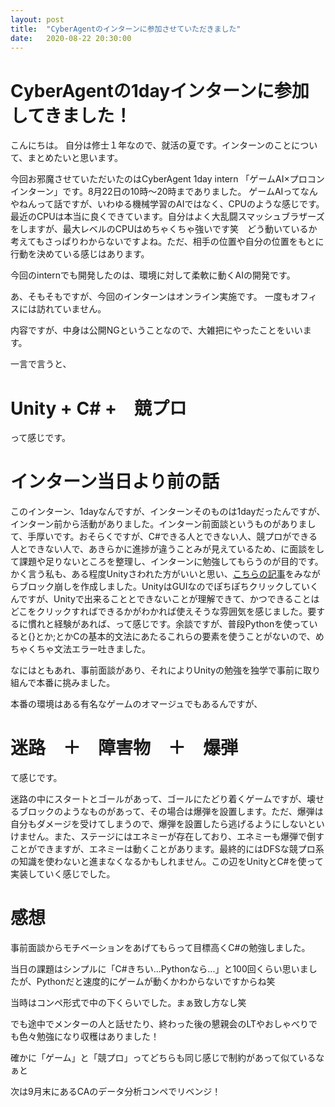 ```yaml
---
layout: post
title:  "CyberAgentのインターンに参加させていただきました"
date:   2020-08-22 20:30:00 
---
```


# CyberAgentの1dayインターンに参加してきました！


こんにちは。
自分は修士１年なので、就活の夏です。インターンのことについて、まとめたいと思います。

今回お邪魔させていただいたのはCyberAgent 1day intern 「ゲームAI×プロコン　インターン」です。8月22日の10時〜20時までありました。
ゲームAIってなんやねんって話ですが、いわゆる機械学習のAIではなく、CPUのような感じです。最近のCPUは本当に良くできています。自分はよく大乱闘スマッシュブラザーズをしますが、最大レベルのCPUはめちゃくちゃ強いです笑　どう動いているか考えてもさっぱりわからないですよね。ただ、相手の位置や自分の位置をもとに行動を決めている感じはあります。

今回のinternでも開発したのは、環境に対して柔軟に動くAIの開発です。

あ、そもそもですが、今回のインターンはオンライン実施です。
一度もオフィスには訪れていません。

内容ですが、中身は公開NGということなので、大雑把にやったことをいいます。

一言で言うと、

# Unity + C# +　競プロ

って感じです。

# インターン当日より前の話

このインターン、1dayなんですが、インターンそのものは1dayだったんですが、インターン前から活動がありました。インターン前面談というものがありまして、手厚いです。おそらくですが、C#できる人とできない人、競プロができる人とできない人で、あきらかに進捗が違うことみが見えているため、に面談をして課題や足りないところを整理し、インターンに勉強してもらうのが目的です。かく言う私も、ある程度Unityさわれた方がいいと思い、[こちらの記事][site1]をみながらブロック崩しを作成しました。UnityはGUIなのでぽちぽちクリックしていくんですが、Unityで出来ることとできないことが理解できて、かつできることはどこをクリックすればできるかがわかれば使えそうな雰囲気を感じました。要するに慣れと経験があれば、って感じです。余談ですが、普段Pythonを使っていると{}とか;とかCの基本的文法にあたるこれらの要素を使うことがないので、めちゃくちゃ文法エラー吐きました。

なにはともあれ、事前面談があり、それによりUnityの勉強を独学で事前に取り組んで本番に挑みました。

本番の環境はある有名なゲームのオマージュでもあるんですが、

# 迷路　＋　障害物　＋　爆弾

て感じです。

迷路の中にスタートとゴールがあって、ゴールにたどり着くゲームですが、壊せるブロックのようなものがあって、その場合は爆弾を設置します。ただ、爆弾は自分もダメージを受けてしまうので、爆弾を設置したら逃げるようにしないといけません。また、ステージにはエネミーが存在しており、エネミーも爆弾で倒すことができますが、エネミーは動くことがあります。最終的にはDFSな競プロ系の知識を使わないと進まなくなるかもしれません。この辺をUnityとC#を使って実装していく感じでした。

# 感想

事前面談からモチベーションをあげてもらって目標高くC#の勉強しました。

当日の課題はシンプルに「C#きちい...Pythonなら...」と100回くらい思いましたが、Pythonだと速度的にゲームが動くかわからないですからね笑

当時はコンペ形式で中の下くらいでした。まぁ致し方なし笑


でも途中でメンターの人と話せたり、終わった後の懇親会のLTやおしゃべりでも色々勉強になり収穫はありました！

確かに「ゲーム」と「競プロ」ってどちらも同じ感じで制約があって似ているなぁと

次は9月末にあるCAのデータ分析コンペでリベンジ！


[site1]:https://qiita.com/nmxi/items/7950fb12ef925efa276d
